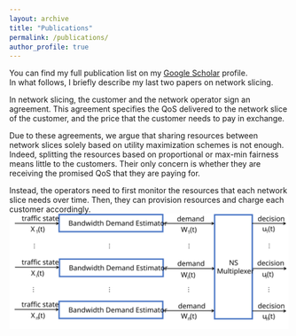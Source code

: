 ```yaml
---
layout: archive
title: "Publications"
permalink: /publications/
author_profile: true
---
```


You can find my full publication list on my <i class="fas fa-fw fa-graduation-cap"> </i> <a href="{{author.googlescholar}}"> Google Scholar</a> profile.<br/>
In what follows, I briefly describe my last two papers on network slicing. <br/>

In network slicing, the customer and the network operator sign an agreement. This agreement specifies the QoS delivered to the network slice of the customer, and the price that the customer needs to pay in exchange.

Due to these agreements, we argue that sharing resources between network slices solely based on utility maximization schemes is not enough. Indeed, splitting the resources based on proportional or max-min fairness means little to the customers. Their only concern is whether they are receiving the promised QoS that they are paying for.

Instead, the operators need to first monitor the resources that each network slice needs over time. Then, they can provision resources and charge each customer accordingly.
<img src="/images/system.svg" alt="Proposed Architecture">
